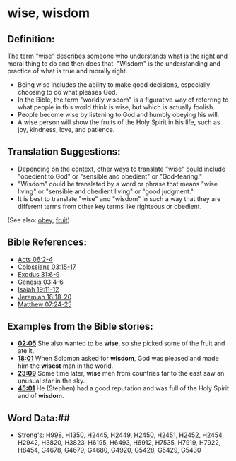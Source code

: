 # wise, wisdom #

## Definition: ##

The term "wise" describes someone who understands what is the right and moral thing to do and then does that. "Wisdom" is the understanding and practice of what is true and morally right.

* Being wise includes the ability to make good decisions, especially choosing to do what pleases God.
* In the Bible, the term "worldly wisdom" is a figurative way of referring to what people in this world think is wise, but which is actually foolish.
* People become wise by listening to God and humbly obeying his will.
* A wise person will show the fruits of the Holy Spirit in his life, such as joy, kindness, love, and patience.

## Translation Suggestions: ##

* Depending on the context, other ways to translate "wise" could include "obedient to God" or "sensible and obedient" or "God-fearing."
* "Wisdom" could be translated by a word or phrase that means "wise living" or "sensible and obedient living" or "good judgment."
* It is best to translate "wise" and "wisdom" in such a way that they are different terms from other key terms like righteous or obedient.

(See also: [obey](../other/obey.md), [fruit](../kt/fruit.md))

## Bible References: ##

* [Acts 06:2-4](rc://en/tn/help/act/06/02)
* [Colossians 03:15-17](rc://en/tn/help/col/03/15)
* [Exodus 31:6-9](rc://en/tn/help/exo/31/06)
* [Genesis 03:4-6](rc://en/tn/help/gen/03/04)
* [Isaiah 19:11-12](rc://en/tn/help/isa/19/11)
* [Jeremiah 18:18-20](rc://en/tn/help/jer/18/18)
* [Matthew 07:24-25](rc://en/tn/help/mat/07/24)

## Examples from the Bible stories: ##

* __[02:05](rc://en/tn/help/obs/02/05)__ She also wanted to be __wise__, so she picked some of the fruit and ate it.
* __[18:01](rc://en/tn/help/obs/18/01)__ When Solomon asked for __wisdom__, God was pleased and made him the __wisest__  man in the world.
* __[23:09](rc://en/tn/help/obs/23/09)__ Some time later, __wise__  men from countries far to the east saw an unusual star in the sky.
* __[45:01](rc://en/tn/help/obs/45/01)__ He (Stephen) had a good reputation and was full of the Holy Spirit and of __wisdom__.

## Word Data:##

* Strong's: H998, H1350, H2445, H2449, H2450, H2451, H2452, H2454, H2942, H3820, H3823, H6195, H6493, H6912, H7535, H7919, H7922, H8454, G4678, G4679, G4680, G4920, G5428, G5429, G5430

